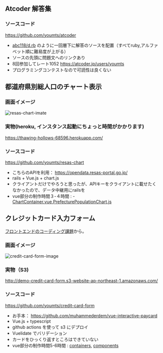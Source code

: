 ## Atcoder 解答集

### ソースコード

https://github.com/youmts/atcoder

- [abc118/d.rb](https://github.com/youmts/atcoder/blob/master/abc118/d.rb) のように一回層下に解答のソースを配置（すべてruby,アルファベット順に難易度が上がる）
- ソースの先頭に問題文へのリンクあり
- 8回参加してレート1052 https://atcoder.jp/users/youmts
- プログラミングコンテストなので可読性は良くない

## 都道府県別総人口のチャート表示

### 画面イメージ

![resas-chart-imate](https://user-images.githubusercontent.com/8408731/88469003-b2946d00-cf26-11ea-90c3-ab06f4961045.gif)

### 実物(heroku, インスタンス起動にちょっと時間がかかります)

https://thawing-hollows-68596.herokuapp.com/

### ソースコード

https://github.com/youmts/resas-chart

- こちらのAPIを利用： https://opendata.resas-portal.go.jp/
- rails + Vue.js + chart.js
- クライアントだけでやろうと思ったが、APIキーをクライアントに載せたくなかったので、データ中継用にrailsを
- vue部分の制作時間３-４時間 : - [ChartContainer.vue](https://github.com/youmts/resas-chart/blob/master/app/javascript/containers/ChartContainer.vue),[PrefecturePopulationChart.js](https://github.com/youmts/resas-chart/blob/master/app/javascript/components/PrefecturePopulationChart.js)

## クレジットカード入力フォーム

[フロントエンドのコーディング課題](https://qiita.com/baby-degu/items/d68e52a0727248ba2750)から。

### 画面イメージ

![credit-card-form-image](https://user-images.githubusercontent.com/8408731/88344054-c3ee4580-cd7d-11ea-87ce-188270da567e.gif)

### 実物（S3)

http://demo-credit-card-form.s3-website-ap-northeast-1.amazonaws.com/

### ソースコード

https://github.com/youmts/credit-card-form

- お手本： https://github.com/muhammederdem/vue-interactive-paycard
- Vue.js + typescript
- github actions を使って s3 にデプロイ
- Vuelidate でバリデーション
- カードをひっくり返すところはできていない
- vue部分の制作時間5-6時間 : [containers](https://github.com/youmts/credit-card-form/tree/master/src/containers), [components](https://github.com/youmts/credit-card-form/tree/master/src/components)
